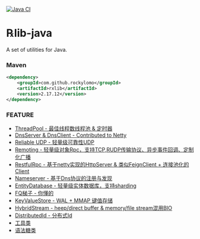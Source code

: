 [![Java CI](https://github.com/RockyLOMO/rxlib/actions/workflows/maven.yml/badge.svg)](https://github.com/RockyLOMO/rxlib/actions/workflows/maven.yml)

# ℞lib-java
A set of utilities for Java.

### Maven
```xml
<dependency>
    <groupId>com.github.rockylomo</groupId>
    <artifactId>rxlib</artifactId>
    <version>2.17.12</version>
</dependency>
```
### FEATURE
* [ThreadPool - 最佳线程数线程池 & 定时器](https://github.com/RockyLOMO/rxlib/wiki/ThreadPool---%E6%9C%80%E4%BD%B3%E7%BA%BF%E7%A8%8B%E6%95%B0%E7%BA%BF%E7%A8%8B%E6%B1%A0-&-%E5%AE%9A%E6%97%B6%E5%99%A8)
* [DnsServer & DnsClient - Contributed to Netty](https://github.com/RockyLOMO/rxlib/wiki/DnsServer-&-DnsClient)
* [Reliable UDP - 轻量级可靠性UDP](https://github.com/RockyLOMO/rxlib/wiki/Reliable-UDP-%E8%BD%BB%E9%87%8F%E7%BA%A7%E5%8F%AF%E9%9D%A0%E6%80%A7UDP)
* [Remoting - 轻量级对象Rpc，支持TCP,RUDP传输协议、异步事件回调、定制化广播](https://github.com/RockyLOMO/rxlib/wiki/Remoting---%E8%BD%BB%E9%87%8F%E7%BA%A7%E5%AF%B9%E8%B1%A1Rpc%EF%BC%8C%E6%94%AF%E6%8C%81TCP,RUDP%E4%BC%A0%E8%BE%93%E5%8D%8F%E8%AE%AE%E3%80%81%E5%BC%82%E6%AD%A5%E4%BA%8B%E4%BB%B6%E5%9B%9E%E8%B0%83%E3%80%81%E5%AE%9A%E5%88%B6%E5%8C%96%E5%B9%BF%E6%92%AD)
* [RestfulRpc - 基于netty实现的HttpServer & 类似FeignClient + 连接池化的Client](https://github.com/RockyLOMO/rxlib/wiki/RestfulRpc---%E7%B1%BB%E4%BC%BCFeignClient---%E8%BF%9E%E6%8E%A5%E6%B1%A0%E5%8C%96%E7%9A%84Client)
* [Nameserver - 基于Dns协议的注册与发现]()
* [EntityDatabase - 轻量级实体数据库，支持sharding](https://github.com/RockyLOMO/rxlib/wiki/EntityDatabase---%E8%BD%BB%E9%87%8F%E7%BA%A7%E5%AE%9E%E4%BD%93%E6%95%B0%E6%8D%AE%E5%BA%93%EF%BC%8C%E6%94%AF%E6%8C%81sharding)
* [FQ梯子 - 你懂的](https://github.com/RockyLOMO/rxlib/wiki/KX%E4%B8%8A%E7%BD%91)
* [KeyValueStore - WAL + MMAP 键值存储](https://github.com/RockyLOMO/rxlib/wiki/KeyValueStore---%E9%94%AE%E5%80%BC%E5%AD%98%E5%82%A8)
* [HybridStream - heep/direct buffer & memory/file stream混用BIO](https://github.com/RockyLOMO/rxlib/wiki/HybridStream---heep-direct-buffer-&-memory-file-stream%E6%B7%B7%E7%94%A8BIO)
* [DistributedId - 分布式Id](https://github.com/RockyLOMO/rxlib/wiki/DistributedId-%E5%88%86%E5%B8%83%E5%BC%8FId)
* [工具类](https://github.com/RockyLOMO/rxlib/wiki/%E5%B7%A5%E5%85%B7%E7%B1%BB)
* [语法糖类](https://github.com/RockyLOMO/rxlib/wiki/%E8%AF%AD%E6%B3%95%E7%B3%96%E7%B1%BB)
